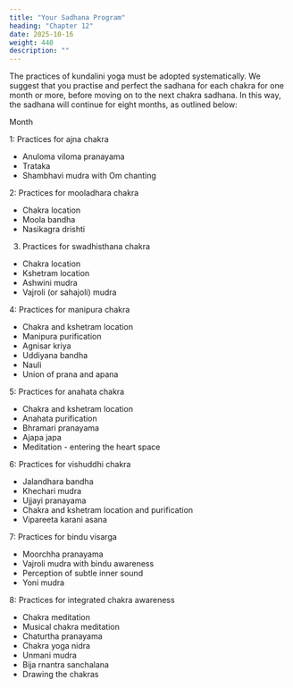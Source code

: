 ```yaml
---
title: "Your Sadhana Program"
heading: "Chapter 12"
date: 2025-10-16
weight: 440
description: ""
---
```



The practices of kundalini yoga must be adopted systematically. We suggest that you
practise and perfect the sadhana for each chakra for one month or more, before moving
on to the next chakra sadhana. In this way, the sadhana will continue for eight months, as
outlined below:

Month

1: Practices for ajna chakra
- Anuloma viloma pranayama
- Trataka
- Shambhavi mudra with Om chanting

2: Practices for mooladhara chakra
- Chakra location
- Moola bandha
- Nasikagra drishti

3. Practices for swadhisthana chakra
- Chakra location
- Kshetram location
- Ashwini mudra
- Vajroli (or sahajoli) mudra

4: Practices for manipura chakra
- Chakra and kshetram location
- Manipura purification
- Agnisar kriya
- Uddiyana bandha
- Nauli
- Union of prana and apana

5: Practices for anahata chakra
- Chakra and kshetram location
- Anahata purification
- Bhramari pranayama
- Ajapa japa
- Meditation - entering the heart space

6: Practices for vishuddhi chakra
- Jalandhara bandha
- Khechari mudra
- Ujjayi pranayama
- Chakra and kshetram location and purification
- Vipareeta karani asana

7: Practices for bindu visarga
- Moorchha pranayama
- Vajroli mudra with bindu awareness
- Perception of subtle inner sound
- Yoni mudra

8: Practices for integrated chakra awareness
- Chakra meditation
- Musical chakra meditation
- Chaturtha pranayama
- Chakra yoga nidra
- Unmani mudra
- Bija rnantra sanchalana
- Drawing the chakras

